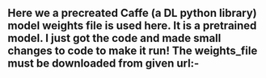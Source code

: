 ## Here we a precreated Caffe (a DL python library) model weights file is used here. It is a pretrained model. I just got the code and made small changes to code to make it run! The weights_file must be downloaded from given url:- [](http://posefs1.perception.cs.cmu.edu/OpenPose/models/hand/pose_iter_102000.caffemodel)
